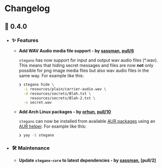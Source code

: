 # Changelog

## 🎼 0.4.0

  - ### ✨ Features
  
     - **Add WAV Audio media file support - by [sassman], [pull/6]**
 
       `stegano` has now support for input and output wav audio files (*.wav). This means that hiding secret messages and files are now **not** only possible for png image media files but also wav audio files in the same way. For example like this: 
 
       ```sh
       ❯ stegano hide \
         -i resources/plain/carrier-audio.wav \
         -d resources/secrets/Blah.txt \
            resources/secrets/Blah-2.txt \
         -o secret.wav
       ``` 

       [sassman]: https://github.com/sassman
       [pull/6]: https://github.com/steganogram/stegano-rs/pull/6
       
     - **Add Arch Linux packages - by [orhun], [pull/10]**

        `stegano` can now be installed from available [AUR packages](https://aur.archlinux.org/packages/?O=0&SeB=b&K=stegano&outdated=&SB=n&SO=a&PP=50&do_Search=Go) using an [AUR helper](https://wiki.archlinux.org/index.php/AUR_helpers). For example like this:

        ```sh
        ❯ yay -S stegano
        ```
     
       [orhun]: https://github.com/orhun
       [pull/10]: https://github.com/steganogram/stegano-rs/pull/10
  
  - ### 🛠️ Maintenance
  
    - **Update `stegano-core` to latest dependencies - by [sassman], [pull/2]**

       [sassman]: https://github.com/sassman
       [pull/6]: https://github.com/steganogram/stegano-rs/pull/6